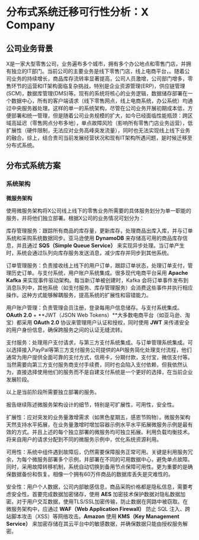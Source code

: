# 分布式系统迁移可行性分析：X Company

## 公司业务背景

X是一家大型零售公司，业务遍布多个城市，拥有多个办公地点和零售门店，并拥有独立的IT部门。当前公司的主要业务是线下零售门店，线上电商平台，。随着公司业务的持续增长，商品库存流转率显著提高，公司人员激增，公司部门增多，零售环节的运营和IT架构面临复杂挑战，特别是企业资源管理(ERP)，供应链管理(SCM)，数据库管理(DMS)等。现有的系统将核心的业务逻辑，数据储存部署在一个数据中心，所有的客户端请求（线下零售网点，线上电商系统，办公系统）均通过中央服务器处理。这样的单一的系统架构，尽管在公司业务开展初期成本低，方便部署和统一管理，但是随着公司业务规模的扩大，如今已经面临性能瓶颈：跨区域高延迟（零售网点分布多地），单点故障风险（影响所有零售门店业务运营），低扩展性（硬件限制，无法应对业务高峰突发流量），同时也无法实现线上线下业务的融合。综上，结合贵司当前发展经营状况和现有IT架构所遇问题，是时候迁移至分布式系统。

## 分布式系统方案

### 系统架构

**微服务架构**

使用微服务架构将X公司线上线下的零售业务所需要的具体服务划分为单一职能的服务，并将他们独立部署。根据X公司的业务情况可划分为：

库存管理服务：跟踪所有商品的库存量，更新库存，处理商品出库入库，并与订单系统和采购系统数据同步。亚马逊使用 **DynamoDB** 来存储高可用的商品库存信息，并且通过 **SQS（Simple Queue Service）** 来实现异步处理。当订单产生时，系统会通过队列向库存服务发送消息，减少库存并同步到其他系统。

订单管理服务：负责接收线上线下的用户订单，跟踪订单状态，处理订单支付，管理历史订单。与支付系统，用户账户系统集成。很多现代电商平台采用 **Apache Kafka** 来实现事件驱动架构。每当新订单被创建时，Kafka 会将订单事件发布到消息队列中，其他系统（如支付服务、库存管理服务）会消费这些事件并执行相应操作。这种方式能够解耦服务，提高系统的扩展性和容错能力。

用户账户管理：负责管理会员注册，登录每用户信息储存。与支付系统集成。**OAuth 2.0** + **JWT（JSON Web Tokens）**大多数电商平台（如亚马逊、淘宝）都采用 **OAuth 2.0** 协议来管理用户认证和授权，同时使用 **JWT** 来传递安全的用户身份信息，确保跨服务之间的认证无缝流转。

支付服务：处理用户支付请求，与第三方支付系统集成。与订单管理系统集成。可以选择接入PayPal等第三方支付服务公司提供的API服务简化处理支付流程，他们通常为用户提供全面可靠的支付方式，信用卡，分期付款，支付宝，微信支付等。当然需要向第三方支付服务商支付手续费，同时也会陷入支付依赖，但我依然认为，直接选择使用他们的服务而不是自建支付系统是一个更好的选择，在当前企业发展阶段。

以上是当前阶段所需要独立部署的服务。

报告继续陈述微服务架构设计的细节，特别是可扩展性，可用性，安全性。

扩展性：应对突发的业务量激增需求（如黑色星期五，感恩节购物）。微服务架构天然支持水平拓展，在业务量激增时增加容器示例水平水平拓展微服务示例是最有效的方式。并且上述的每个独立部署的微服务均可独立拓展。利用负载均衡技术。将来自用户的请求分配到不同的微服务示例中，优化系统资源利用。

可用性：系统中组件遇到故障后，仍然需要保障服务正常可用。关键是利用服务冗余，为每个微服务部署多个示例，并部署在不同的可用数据中心，避免单点故障。同时，采用故障转移机制，系统自动切换到备用节点保障可用性。更为重要的是确保数据备份和恢复。相像一个拥有60万件商品的数据库丢失是灾难性的。

安全性：用户个人数据，公司内部敏感信息，商品采购价格都是隐私信息，需要考虑安全性。首要完成数据加密储存，使用 **AES** 加密技术保护数据对隐私数据加密。对于用户交互数据，使用TLS/SSL加密传输，防止数据在网路中被窃取。在微服务架构中，应通过 **WAF（Web Application Firewall）** 防止 SQL 注入、跨站脚本攻击（XSS）等网络攻击。**Amazon** 使用 **KMS（Key Management Service）** 来加密存储在其云平台中的敏感数据，并确保数据只能由授权服务解密。

